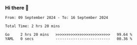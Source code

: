 ### Hi there 👋

<!--
**zhumeme/zhumeme** is a ✨ _special_ ✨ repository because its `README.md` (this file) appears on your GitHub profile.

Here are some ideas to get you started:

- 🔭 I’m currently working on ...
- 🌱 I’m currently learning ...
- 👯 I’m looking to collaborate on ...
- 🤔 I’m looking for help with ...
- 💬 Ask me about ...
- 📫 How to reach me: ...
- 😄 Pronouns: ...
- ⚡ Fun fact: ...
-->

<!--START_SECTION:waka-->

```all_time
From: 09 September 2024 - To: 16 September 2024

Total Time: 2 hrs 20 mins

Go     2 hrs 20 mins   >>>>>>>>>>>>>>>>>>>>>>>>>   99.64 %
YAML   0 secs          -------------------------   00.36 %
```

<!--END_SECTION:waka-->
